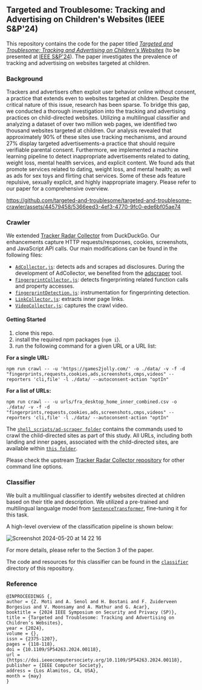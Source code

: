 ## Targeted and Troublesome: Tracking and Advertising on Children's Websites (IEEE S&P'24)

This repository contains the code for the paper titled [_Targeted and Troublesome: Tracking and Advertising on Children's Websites_](https://arxiv.org/abs/2308.04887) (to be presented at [IEEE S&P'24](https://sp2024.ieee-security.org/)). The paper investigates the prevalence of tracking and advertising on websites targeted at children.

### Background
Trackers and advertisers often exploit user behavior online without consent, a practice that extends even to websites targeted at children. Despite the critical nature of this issue, research has been sparse. To bridge this gap, we conducted a thorough investigation into the tracking and advertising practices on child-directed websites. Utilizing a multilingual classifier and analyzing a dataset of over two million web pages, we identified two thousand websites targeted at children. Our analysis revealed that approximately 90% of these sites use tracking mechanisms, and around 27% display targeted advertisements-a practice that should require verifiable parental consent. Furthermore, we implemented a machine learning pipeline to detect inappropriate advertisements related to dating, weight loss, mental health services, and explicit content. We found ads that promote services related to dating, weight loss, and mental health; as well as ads for sex toys and flirting chat services. Some of these ads feature repulsive, sexually explicit, and highly inappropriate imagery. Please refer to our paper for a comprehensive overview.


https://github.com/targeted-and-troublesome/targeted-and-troublesome-crawler/assets/44579458/5366eed3-4ef3-4770-9fc0-ede6bf05ae74


### Crawler
We extended [Tracker Radar Collector](https://github.com/duckduckgo/tracker-radar-collector) from DuckDuckGo. Our enhancements capture HTTP requests/responses, cookies,
screenshots, and JavaScript API calls. Our main modifications can be found in the following files:
- [`AdCollector.js`](https://github.com/asumansenol/targeted-and-troublesome-crawler/blob/main/collectors/AdCollector.js): detects ads and scrapes ad
disclosures. During the development of AdCollector, we benefited from the [adscraper](https://github.com/UWCSESecurityLab/adscraper) tool.
- [`FingerprintCollector.js`](https://github.com/asumansenol/targeted-and-troublesome-crawler/blob/main/collectors/FingerprintCollector.js): detects fingerprinting related function calls and property accesses.
- [`fingerprintDetection.js`](https://github.com/asumansenol/targeted-and-troublesome-crawler/blob/main/helpers/fingerprintDetection.js): instrumentation for fingerprinting detection.
- [`LinkCollector.js`](https://github.com/asumansenol/targeted-and-troublesome-crawler/blob/main/collectors/LinkCollector.js): extracts inner page links.
- [`VideoCollector.js`](https://github.com/asumansenol/targeted-and-troublesome-crawler/blob/main/collectors/VideoCollector.js): captures the crawl video.

#### Getting Started 
1. clone this repo.
2. install the required npm packages (`npm i`).
3. run the following command for a given URL or a URL list:

**For a single URL:** 

```npm run crawl -- -u 'https://games2jolly.com/' -o ./data/ -v -f -d "fingerprints,requests,cookies,ads,screenshots,cmps,videos" --reporters 'cli,file' -l ./data/ --autoconsent-action "optIn"```

**For a list of URLs:** 

```npm run crawl -- -u urls/fra_desktop_home_inner_combined.csv -o ./data/ -v -f -d "fingerprints,requests,cookies,ads,screenshots,cmps,videos" --reporters 'cli,file' -l ./data/ --autoconsent-action "optIn"```

The [`shell_scripts/ad-scraper folder`](https://github.com/asumansenol/targeted-and-troublesome-crawler/blob/main/shell_scripts/ad-scraper) contains the commands used to crawl the child-directed sites as part of this study.
All URLs, including both landing and inner pages, associated with the child-directed sites, are available within [`this folder`](https://github.com/asumansenol/targeted-and-troublesome-crawler/blob/main/urls).

Please check the upstream [Tracker Radar Collector repository](https://github.com/duckduckgo/tracker-radar-collector/) for other command line options.

### Classifier
We built a multilingual classifier to identify websites directed at children based on their title and description. We utilized a pre-trained and multilingual langualge model from [`SentenceTransformer`](https://sbert.net/), fine-tuning it for this task. 

A high-level overview of the classification pipeline is shown below:

![Screenshot 2024-05-20 at 14 22 16](https://github.com/targeted-and-troublesome/targeted-and-troublesome-crawler/assets/44579458/aafff9f0-51ae-44d4-b4b3-cceb13e97347)

For more details, please refer to the Section 3 of the paper.

The code and resources for this classifier can be found in the [`classifier`](https://github.com/targeted-and-troublesome/targeted-and-troublesome-crawler/tree/main/classifier) directory of this repository. 

### Reference
```
@INPROCEEDINGS {,
author = {Z. Moti and A. Senol and H. Bostani and F. Zuiderveen Borgesius and V. Moonsamy and A. Mathur and G. Acar},
booktitle = {2024 IEEE Symposium on Security and Privacy (SP)},
title = {Targeted and Troublesome: Tracking and Advertising on Children’s Websites},
year = {2024},
volume = {},
issn = {2375-1207},
pages = {118-118},
doi = {10.1109/SP54263.2024.00118},
url = {https://doi.ieeecomputersociety.org/10.1109/SP54263.2024.00118},
publisher = {IEEE Computer Society},
address = {Los Alamitos, CA, USA},
month = {may}
}
```
